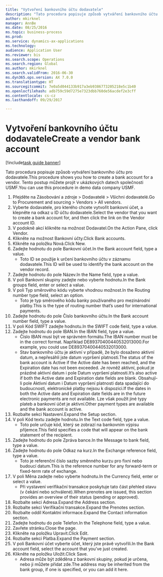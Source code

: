 ```yaml
--- 
title: "Vytvoření bankovního účtu dodavatele"
description: "Tato procedura popisuje způsob vytváření bankovního účtu pro dodavatele."
author: mkirknel
manager: AnnBe
ms.date: 08/25/2016
ms.topic: business-process
ms.prod: 
ms.service: dynamics-ax-applications
ms.technology: 
audience: Application User
ms.reviewer: bis
ms.search.scope: Operations
ms.search.region: Global
ms.author: mkirknel
ms.search.validFrom: 2016-06-30
ms.dyn365.ops.version: AX 7.0.0
ms.translationtype: HT
ms.sourcegitcommit: 7e0a5d044133b917a3eb9386773205218e5c1b40
ms.openlocfilehash: adb759c59d7275e7323dbb760de56acdef2e3cff
ms.contentlocale: cs-cz
ms.lasthandoff: 09/29/2017

---
```

# <a name="create-a-vendor-bank-account"></a><span data-ttu-id="bf997-103">Vytvoření bankovního účtu dodavatele</span><span class="sxs-lookup"><span data-stu-id="bf997-103">Create a vendor bank account</span></span>

[!include[task guide banner](../../includes/task-guide-banner.md)]

<span data-ttu-id="bf997-104">Tato procedura popisuje způsob vytváření bankovního účtu pro dodavatele.</span><span class="sxs-lookup"><span data-stu-id="bf997-104">This procedure shows you how to create a bank account for a vendor.</span></span> <span data-ttu-id="bf997-105">Tento postup můžete projít v ukázkových datech společnosti USMF.</span><span class="sxs-lookup"><span data-stu-id="bf997-105">You can use this procedure in demo data company USMF.</span></span>

1. <span data-ttu-id="bf997-106">Přejděte na Zásobování a zdroje > Dodavatelé > Všichni dodavatelé.</span><span class="sxs-lookup"><span data-stu-id="bf997-106">Go to Procurement and sourcing > Vendors > All vendors.</span></span>
2. <span data-ttu-id="bf997-107">Vyberte dodavatele, pro kterého chcete vytvořit bankovní účet, a klepněte na odkaz u ID účtu dodavatele.</span><span class="sxs-lookup"><span data-stu-id="bf997-107">Select the vendor that you want to create a bank account for, and then click the link on the Vendor account ID.</span></span>
3. <span data-ttu-id="bf997-108">V podokně akcí klikněte na možnost Dodavatel.</span><span class="sxs-lookup"><span data-stu-id="bf997-108">On the Action Pane, click Vendor.</span></span>
4. <span data-ttu-id="bf997-109">Klikněte na možnost Bankovní účty.</span><span class="sxs-lookup"><span data-stu-id="bf997-109">Click Bank accounts.</span></span>
5. <span data-ttu-id="bf997-110">Klikněte na položku Nová.</span><span class="sxs-lookup"><span data-stu-id="bf997-110">Click New.</span></span>
6. <span data-ttu-id="bf997-111">Zadejte hodnotu do pole Bankovní účet.</span><span class="sxs-lookup"><span data-stu-id="bf997-111">In the Bank account field, type a value.</span></span>
    * <span data-ttu-id="bf997-112">Toto ID se použije k určení bankovního účtu v záznamu dodavatele.</span><span class="sxs-lookup"><span data-stu-id="bf997-112">This ID will be used to identify the bank account on the vendor record.</span></span>  
7. <span data-ttu-id="bf997-113">Zadejte hodnotu do pole Název.</span><span class="sxs-lookup"><span data-stu-id="bf997-113">In the Name field, type a value.</span></span>
8. <span data-ttu-id="bf997-114">V poli Bankovní skupiny zadejte nebo vyberte hodnotu.</span><span class="sxs-lookup"><span data-stu-id="bf997-114">In the Bank groups field, enter or select a value.</span></span>
9. <span data-ttu-id="bf997-115">V poli Typ směrového kódu vyberte vhodnou možnost.</span><span class="sxs-lookup"><span data-stu-id="bf997-115">In the Routing number type field, select an option.</span></span>
    * <span data-ttu-id="bf997-116">Toto je typ směrového kódu banky používaného pro mezinárodní platby.</span><span class="sxs-lookup"><span data-stu-id="bf997-116">This is the type of routing number that’s used for international payments.</span></span>  
10. <span data-ttu-id="bf997-117">Zadejte hodnotu do pole Číslo bankovního účtu.</span><span class="sxs-lookup"><span data-stu-id="bf997-117">In the Bank account number field, type a value.</span></span>
11. <span data-ttu-id="bf997-118">V poli Kód SWIFT zadejte hodnotu.</span><span class="sxs-lookup"><span data-stu-id="bf997-118">In the SWIFT code field, type a value.</span></span>
12. <span data-ttu-id="bf997-119">Zadejte hodnotu do pole IBAN.</span><span class="sxs-lookup"><span data-stu-id="bf997-119">In the IBAN field, type a value.</span></span>
    * <span data-ttu-id="bf997-120">Číslo IBAN musí být ve správném formátu.</span><span class="sxs-lookup"><span data-stu-id="bf997-120">The IBAN number must be in the correct format.</span></span> <span data-ttu-id="bf997-121">Například DE89370400440532013000.</span><span class="sxs-lookup"><span data-stu-id="bf997-121">For example, you could use DE89370400440532013000.</span></span>  
    * <span data-ttu-id="bf997-122">Stav bankovního účtu je aktivní v případě, že bylo dosaženo aktivní datum, a nepřesáhli jste datum vypršení platnosti.</span><span class="sxs-lookup"><span data-stu-id="bf997-122">The status of the bank account is Active if the Active date has been reached, and the Expiration date has not been exceeded.</span></span> <span data-ttu-id="bf997-123">Je rovněž aktivní, pokud je prázdné aktivní datum i pole Datum vypršení platnosti.</span><span class="sxs-lookup"><span data-stu-id="bf997-123">It’s also active if both the Active date and Expiration date fields are blank.</span></span> <span data-ttu-id="bf997-124">Obsahují-li pole Aktivní datum i Datum vypršení platnosti data spadající do budoucnosti, elektronické platby nejsou k dispozici.</span><span class="sxs-lookup"><span data-stu-id="bf997-124">If the dates in both the Active date and Expiration date fields are in the future electronic payments are not available.</span></span> <span data-ttu-id="bf997-125">Lze však použít jiné typy plateb a bankovní účet je aktivní.</span><span class="sxs-lookup"><span data-stu-id="bf997-125">Other payment types are available and the bank account is active.</span></span>  
13. <span data-ttu-id="bf997-126">Rozbalte sekci Nastavení.</span><span class="sxs-lookup"><span data-stu-id="bf997-126">Expand the Setup section.</span></span>
14. <span data-ttu-id="bf997-127">V poli Kód textu zadejte hodnotu.</span><span class="sxs-lookup"><span data-stu-id="bf997-127">In the Text code field, type a value.</span></span>
    * <span data-ttu-id="bf997-128">Toto pole určuje kód, který se zobrazí na bankovním výpisu příjemce.</span><span class="sxs-lookup"><span data-stu-id="bf997-128">This field specifies a code that will appear on the bank statement of the recipient.</span></span>  
15. <span data-ttu-id="bf997-129">Zadejte hodnotu do pole Zpráva bance.</span><span class="sxs-lookup"><span data-stu-id="bf997-129">In the Message to bank field, type a value.</span></span>
16. <span data-ttu-id="bf997-130">Zadejte hodnotu do pole Odkaz na kurz.</span><span class="sxs-lookup"><span data-stu-id="bf997-130">In the Exchange reference field, type a value.</span></span>
    * <span data-ttu-id="bf997-131">Toto je referenční číslo sazby směnného kurzu pro fixní nebo budoucí datum.</span><span class="sxs-lookup"><span data-stu-id="bf997-131">This is the reference number for any forward-term or fixed-term rate of exchange.</span></span>  
17. <span data-ttu-id="bf997-132">V poli Měna zadejte nebo vyberte hodnotu.</span><span class="sxs-lookup"><span data-stu-id="bf997-132">In the Currency field, enter or select a value.</span></span>
    * <span data-ttu-id="bf997-133">Při vystavení verifikační transakce poskytuje tato část přehled stavu (v čekání nebo schválené).</span><span class="sxs-lookup"><span data-stu-id="bf997-133">When prenotes are issued, this section provides an overview of their status (pending or approved).</span></span>  
18. <span data-ttu-id="bf997-134">Rozbalte sekci Adresa.</span><span class="sxs-lookup"><span data-stu-id="bf997-134">Expand the Address section.</span></span>
19. <span data-ttu-id="bf997-135">Rozbalte sekci Verifikační transakce.</span><span class="sxs-lookup"><span data-stu-id="bf997-135">Expand the Prenotes section.</span></span>
20. <span data-ttu-id="bf997-136">Rozbalte oddíl Kontaktní informace.</span><span class="sxs-lookup"><span data-stu-id="bf997-136">Expand the Contact information section.</span></span>
21. <span data-ttu-id="bf997-137">Zadejte hodnotu do pole Telefon.</span><span class="sxs-lookup"><span data-stu-id="bf997-137">In the Telephone field, type a value.</span></span>
22. <span data-ttu-id="bf997-138">Zavřete stránku.</span><span class="sxs-lookup"><span data-stu-id="bf997-138">Close the page.</span></span>
23. <span data-ttu-id="bf997-139">Klikněte na položku Upravit.</span><span class="sxs-lookup"><span data-stu-id="bf997-139">Click Edit.</span></span>
24. <span data-ttu-id="bf997-140">Rozbalte sekci Platba.</span><span class="sxs-lookup"><span data-stu-id="bf997-140">Expand the Payment section.</span></span>
25. <span data-ttu-id="bf997-141">V poli Bankovní účet vyberte účet, který jste právě vytvořili.</span><span class="sxs-lookup"><span data-stu-id="bf997-141">In the Bank  account field, select the account that you’ve just created.</span></span>
26. <span data-ttu-id="bf997-142">Klikněte na položku Uložit.</span><span class="sxs-lookup"><span data-stu-id="bf997-142">Click Save.</span></span>
    * <span data-ttu-id="bf997-143">Adresa může být zděděna z bankovní skupiny, pokud je určena, nebo ji můžete přidat zde.</span><span class="sxs-lookup"><span data-stu-id="bf997-143">The address may be inherited from the bank group, if one is specified, or you can add it here.</span></span>  


